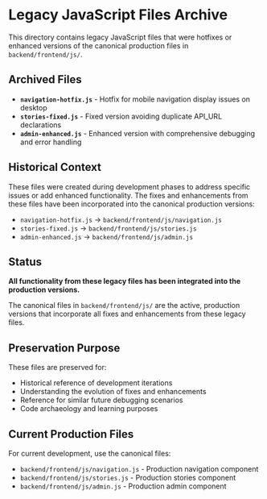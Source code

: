 # Legacy JavaScript Files Archive

This directory contains legacy JavaScript files that were hotfixes or enhanced versions of the canonical production files in `backend/frontend/js/`.

## Archived Files

- **`navigation-hotfix.js`** - Hotfix for mobile navigation display issues on desktop
- **`stories-fixed.js`** - Fixed version avoiding duplicate API_URL declarations
- **`admin-enhanced.js`** - Enhanced version with comprehensive debugging and error handling

## Historical Context

These files were created during development phases to address specific issues or add enhanced functionality. The fixes and enhancements from these files have been incorporated into the canonical production versions:

- `navigation-hotfix.js` → `backend/frontend/js/navigation.js`
- `stories-fixed.js` → `backend/frontend/js/stories.js`
- `admin-enhanced.js` → `backend/frontend/js/admin.js`

## Status

**All functionality from these legacy files has been integrated into the production versions.**

The canonical files in `backend/frontend/js/` are the active, production versions that incorporate all fixes and enhancements from these legacy files.

## Preservation Purpose

These files are preserved for:
- Historical reference of development iterations
- Understanding the evolution of fixes and enhancements
- Reference for similar future debugging scenarios
- Code archaeology and learning purposes

## Current Production Files

For current development, use the canonical files:
- `backend/frontend/js/navigation.js` - Production navigation component
- `backend/frontend/js/stories.js` - Production stories component  
- `backend/frontend/js/admin.js` - Production admin component